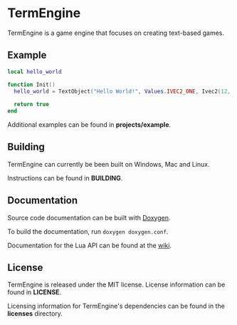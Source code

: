 # TermEngine

TermEngine is a game engine that focuses on creating text-based games.

## Example

```lua
local hello_world

function Init()
  hello_world = TextObject("Hello World!", Values.IVEC2_ONE, Ivec2(12, 1))
  
  return true
end

```

Additional examples can be found in __projects/example__.

## Building

TermEngine can currently be been built on Windows, Mac and Linux.

Instructions can be found in __BUILDING__.

## Documentation

Source code documentation can be built with [Doxygen](https://www.doxygen.org/index.html).

To build the documentation, run `doxygen doxygen.conf`.

Documentation for the Lua API can be found at the [wiki](https://github.com/JamesHoltom/TermEngine/wiki).

## License

TermEngine is released under the MIT license. License information can be found in __LICENSE__.

Licensing information for TermEngine's dependencies can be found in the __licenses__ directory.
